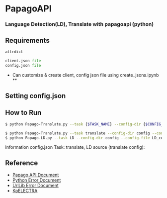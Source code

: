 # PapagoAPI
### Language Detection(LD), Translate with papagoapi (python)

## Requirements 
```python 
attrdict
```
```python
client.json file
config.json file
```

* Can customize & create client, config json file using create_jsons.ipynb **

## Setting config.json 



## How to Run 
```bash
$ python Papago-Translate.py --task {$TASK_NAME} --config-dir {$CONFIG_DIR} --config-file {$CONFIG_FILE}   
```

```bash
$ python Papago-Translate.py --task translate --config-dir config --config-file translate_config.json
$ python Papago-LD.py --task LD --config-dir config --config-file LD_config.json
```

Information config.json 
Task: translate, LD
source (translate config):  

   
## Reference  
- [Papago API Document](https://developers.naver.com/docs/papago/README.md) 
- [Python Error Document](https://docs.python.org/3/tutorial/errors.html)
- [UrlLib Error Document](https://github.com/python/cpython/blob/3.11/Lib/urllib/error.py)
- [KoELECTRA](https://github.com/Jaedong95/KoELECTRA/edit/master/finetune/README.md)
